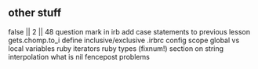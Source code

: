 other stuff
----
false || 2 || 48
question mark in irb
add case statements to previous lesson
gets.chomp.to_i
define inclusive/exclusive
.irbrc config
scope
global vs local variables
ruby iterators
ruby types (fixnum!)
section on string interpolation
what is nil
fencepost problems